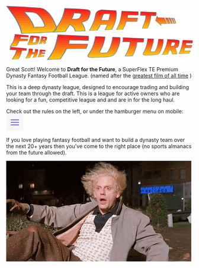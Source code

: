 ![Draft For the Future](/assets/DraftForTheFuture.gif)



Great Scott! Welcome to **Draft for the Future**, a SuperFlex TE Premium Dynasty Fantasy Football League. (named after the [greatest film of all time](https://www.imdb.com/title/tt0088763/) )

This is a deep dynasty league, designed to encourage trading and building your team through the draft. This is a league for active owners who are looking for a fun, competitive league and and are in for the long haul.

Check out the rules on the left, or under the hamburger menu on mobile: ![hamburger](/assets/hamburger.jpg)

If you love playing fantasy football and want to build a dynasty team over the next 20+ years then you've come to the right place (no sports almanacs from the future allowed). 

![DocBrown](/assets/docbrown.gif)
